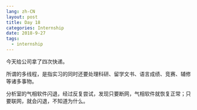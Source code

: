 ```yaml
---
lang: zh-CN
layout: post
title: Day 18
categories: Internship
date: 2018-9-27
tags:
  - internship
---
```


今天给公司拿了四次快递。

所谓的多线程，是指实习的同时还要处理科研、留学文书、语言成绩、竞赛、辅修等诸多事物。

分析室的气相软件闪退，经过反复尝试，发现只要断网，气相软件就恢复正常；只要联网，就会闪退，不知道为什么。
